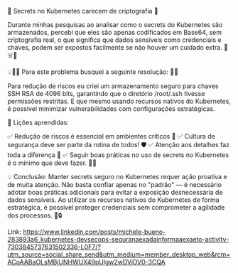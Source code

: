 
🔐 Secrets no Kubernetes carecem de criptografia 🚨

Durante minhas pesquisas ao analisar como o secrets do Kubernetes são armazenados, percebi que eles são apenas codificados em Base64, sem criptografia real, o que significa que dados sensíveis como credenciais e chaves, podem ser expostos facilmente se não houver um cuidado extra. 
🚨☠️🚨

💡🕵️‍♂️ Para este problema busquei a seguinte resolução: 👨‍💻

Para redução de riscos eu criei um armazenamento seguro para chaves SSH RSA de 4096 bits, garantindo que o diretório /root/.ssh tivesse permissões restritas. E que mesmo usando recursos nativos do Kubernetes, é possível minimizar vulnerabilidades com configurações estratégicas.

🔹 Lições aprendidas:

 ✅ Redução de riscos é essencial em ambientes críticos 🧠
 ✅ Cultura de segurança deve ser parte da rotina de todos! 🛡️
 ✅ Atenção aos detalhes faz toda a diferença 🥰
 ✅ Seguir boas práticas no uso de secrets no Kubernetes é o mínimo que deve fazer. 💪🔥

💡 Conclusão: Manter secrets seguro no Kubernetes requer ação proativa e de muita atenção. Não basta confiar apenas no "padrão" — é necessário adotar boas práticas adicionais para evitar a exposição desnecessária de dados sensíveis. Ao utilizar os recursos nativos do Kubernetes de forma estratégica, é possível proteger credenciais sem comprometer a agilidade dos processos. 🚀🔒

Link: https://www.linkedin.com/posts/michele-bueno-283893a6_kubernetes-devsecops-seguranaexadainformaaexaeto-activity-7303845737631502336-L0F7/?utm_source=social_share_send&utm_medium=member_desktop_web&rcm=ACoAABaOLsMBjUNHWUX49pUlgw2wDVjDV0-3CQA
